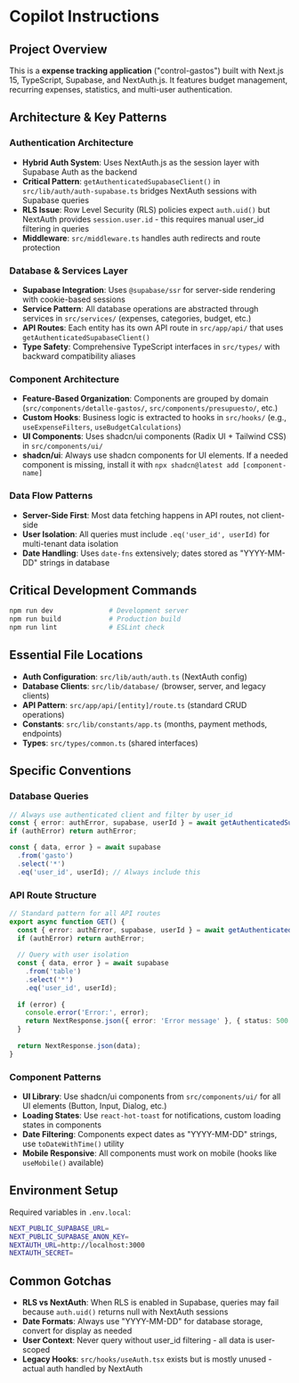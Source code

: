 # Copilot Instructions

## Project Overview
This is a **expense tracking application** ("control-gastos") built with Next.js 15, TypeScript, Supabase, and NextAuth.js. It features budget management, recurring expenses, statistics, and multi-user authentication.

## Architecture & Key Patterns

### Authentication Architecture
- **Hybrid Auth System**: Uses NextAuth.js as the session layer with Supabase Auth as the backend
- **Critical Pattern**: `getAuthenticatedSupabaseClient()` in `src/lib/auth/auth-supabase.ts` bridges NextAuth sessions with Supabase queries
- **RLS Issue**: Row Level Security (RLS) policies expect `auth.uid()` but NextAuth provides `session.user.id` - this requires manual user_id filtering in queries
- **Middleware**: `src/middleware.ts` handles auth redirects and route protection

### Database & Services Layer
- **Supabase Integration**: Uses `@supabase/ssr` for server-side rendering with cookie-based sessions
- **Service Pattern**: All database operations are abstracted through services in `src/services/` (expenses, categories, budget, etc.)
- **API Routes**: Each entity has its own API route in `src/app/api/` that uses `getAuthenticatedSupabaseClient()`
- **Type Safety**: Comprehensive TypeScript interfaces in `src/types/` with backward compatibility aliases

### Component Architecture
- **Feature-Based Organization**: Components are grouped by domain (`src/components/detalle-gastos/`, `src/components/presupuesto/`, etc.)
- **Custom Hooks**: Business logic is extracted to hooks in `src/hooks/` (e.g., `useExpenseFilters`, `useBudgetCalculations`)
- **UI Components**: Uses shadcn/ui components (Radix UI + Tailwind CSS) in `src/components/ui/`
- **shadcn/ui**: Always use shadcn components for UI elements. If a needed component is missing, install it with `npx shadcn@latest add [component-name]`

### Data Flow Patterns
- **Server-Side First**: Most data fetching happens in API routes, not client-side
- **User Isolation**: All queries must include `.eq('user_id', userId)` for multi-tenant data isolation
- **Date Handling**: Uses `date-fns` extensively; dates stored as "YYYY-MM-DD" strings in database

## Critical Development Commands
```bash
npm run dev              # Development server
npm run build            # Production build
npm run lint             # ESLint check
```

## Essential File Locations
- **Auth Configuration**: `src/lib/auth/auth.ts` (NextAuth config)
- **Database Clients**: `src/lib/database/` (browser, server, and legacy clients)
- **API Pattern**: `src/app/api/[entity]/route.ts` (standard CRUD operations)
- **Constants**: `src/lib/constants/app.ts` (months, payment methods, endpoints)
- **Types**: `src/types/common.ts` (shared interfaces)

## Specific Conventions

### Database Queries
```typescript
// Always use authenticated client and filter by user_id
const { error: authError, supabase, userId } = await getAuthenticatedSupabaseClient();
if (authError) return authError;

const { data, error } = await supabase
  .from('gasto')
  .select('*')
  .eq('user_id', userId); // Always include this
```

### API Route Structure
```typescript
// Standard pattern for all API routes
export async function GET() {
  const { error: authError, supabase, userId } = await getAuthenticatedSupabaseClient();
  if (authError) return authError;
  
  // Query with user isolation
  const { data, error } = await supabase
    .from('table')
    .select('*')
    .eq('user_id', userId);
    
  if (error) {
    console.error('Error:', error);
    return NextResponse.json({ error: 'Error message' }, { status: 500 });
  }
  
  return NextResponse.json(data);
}
```

### Component Patterns
- **UI Library**: Use shadcn/ui components from `src/components/ui/` for all UI elements (Button, Input, Dialog, etc.)
- **Loading States**: Use `react-hot-toast` for notifications, custom loading states in components
- **Date Filtering**: Components expect dates as "YYYY-MM-DD" strings, use `toDateWithTime()` utility
- **Mobile Responsive**: All components must work on mobile (hooks like `useMobile()` available)

## Environment Setup
Required variables in `.env.local`:
```bash
NEXT_PUBLIC_SUPABASE_URL=
NEXT_PUBLIC_SUPABASE_ANON_KEY=
NEXTAUTH_URL=http://localhost:3000
NEXTAUTH_SECRET=
```

## Common Gotchas
- **RLS vs NextAuth**: When RLS is enabled in Supabase, queries may fail because `auth.uid()` returns null with NextAuth sessions
- **Date Formats**: Always use "YYYY-MM-DD" for database storage, convert for display as needed
- **User Context**: Never query without user_id filtering - all data is user-scoped
- **Legacy Hooks**: `src/hooks/useAuth.tsx` exists but is mostly unused - actual auth handled by NextAuth